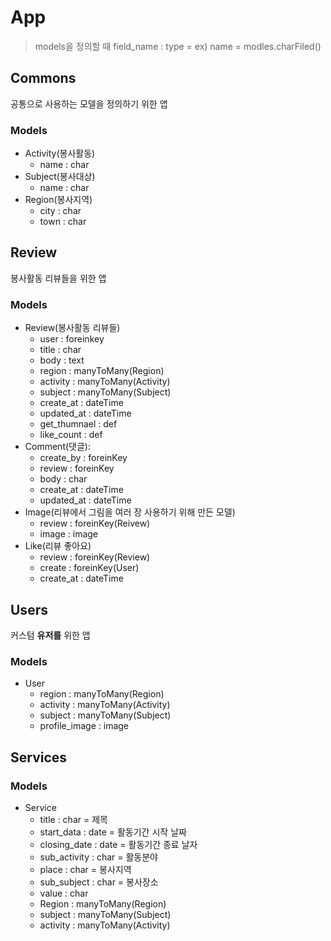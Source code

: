 # App
> models을 정의할 때  field_name : type = ex) name = modles.charFiled()
## Commons
공통으로 사용하는 모델을 정의하기 위한 앱
### Models
* Activity(봉사활동)
  * name : char
* Subject(봉사대상)
  * name : char
* Region(봉사지역)
  * city : char
  * town : char

## Review
봉사활동 리뷰들을 위한 앱
### Models
* Review(봉사활동 리뷰들)
  * user : foreinkey
  * title : char
  * body : text
  * region : manyToMany(Region)
  * activity : manyToMany(Activity)
  * subject : manyToMany(Subject)
  * create_at : dateTime
  * updated_at : dateTime
  * get_thumnael : def
  * like_count : def
* Comment(댓글):
  * create_by : foreinKey
  * review : foreinKey
  * body : char
  * create_at : dateTime
  * updated_at : dateTime
* Image(리뷰에서 그림을 여러 장 사용하기 위해 만든 모델)
  * review : foreinKey(Reivew)
  * image : image
* Like(리뷰 좋아요)
  * review : foreinKey(Review)
  * create : foreinKey(User)
  * create_at : dateTime

## Users
커스텀 **유저를** 위한 앱
### Models
* User
  * region : manyToMany(Region)
  * activity : manyToMany(Activity)
  * subject : manyToMany(Subject)
  * profile_image : image

## Services

### Models
* Service
  * title : char = 제목
  * start_data : date = 활동기간 시작 날짜
  * closing_date : date = 활동기간 종료 날자
  * sub_activity : char = 활동분야
  * place : char = 봉사지역
  * sub_subject : char = 봉사장소
  * value : char
  * Region : manyToMany(Region)
  * subject : manyToMany(Subject)
  * activity : manyToMany(Activity)
